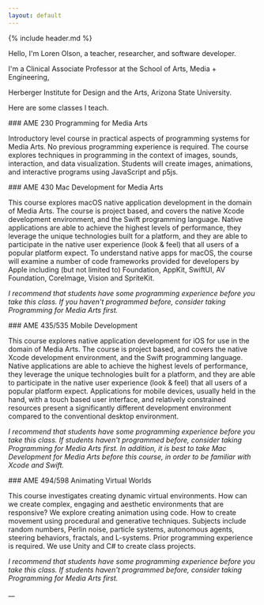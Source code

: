 ```yaml
---
layout: default
---
```

{% include header.md %}

<div markdown="1" class="lead lead-section">
Hello, I'm <span class="lead-bold">Loren Olson</span>, a teacher, researcher, and software developer.

I'm a Clinical Associate Professor at the School of Arts, Media + Engineering,

Herberger Institute for Design and the Arts, Arizona State University.
</div>

<div markdown="1" class="lead lead-section">

Here are some classes I teach.

</div>

<div markdown="1" class="lead-section">
### AME 230 Programming for Media Arts

Introductory level course in practical aspects of programming systems for Media Arts. No previous programming experience is required. The course explores techniques in programming in the context of images, sounds, interaction, and data visualization. Students will create images, animations, and interactive programs using JavaScript and p5js.

</div>

<div markdown="1" class="lead-section">
### AME 430 Mac Development for Media Arts

This course explores macOS native application development in the domain of Media Arts. The course is project based, and covers the native Xcode development environment, and the Swift programming language. Native applications are able to achieve the highest levels of performance, they leverage the unique technologies built for a platform, and they are able to participate in the native user experience (look & feel) that all users of a popular platform expect. To understand native apps for macOS, the course will examine a number of code frameworks provided for developers by Apple including (but not limited to) Foundation, AppKit, SwiftUI, AV Foundation, CoreImage, Vision and SpriteKit.

*I recommend that students have some programming experience before you take this class. If you haven't programmed before, consider taking Programming for Media Arts first.*

</div>

<div markdown="1" class="lead-section">
### AME 435/535 Mobile Development

This course explores native application development for iOS for use in the domain of Media Arts. The course is project based, and covers the native Xcode development environment, and the Swift programming language. Native applications are able to achieve the highest levels of performance, they leverage the unique technologies built for a platform, and they are able to participate in the native user experience (look & feel) that all users of a popular platform expect. Applications for mobile devices, usually held in the hand, with a touch based user interface, and relatively constrained resources present a significantly different development environment compared to the conventional desktop environment.

*I recommend that students have some programming experience before you take this class. If students haven't programmed before, consider taking Programming for Media Arts first. In addition, it is best to take Mac Development for Media Arts before this course, in order to be familiar with Xcode and Swift.*

</div>


<div markdown="1" class="lead-section">
### AME 494/598 Animating Virtual Worlds

This course investigates creating dynamic virtual environments. How can we create complex, engaging and aesthetic environments that are responsive? We explore creating animation using code. How to create movement using procedural and generative techniques. Subjects include random numbers, Perlin noise, particle systems, autonomous agents, steering behaviors, fractals, and L-systems. Prior programming experience is required. We use Unity and C# to create class projects.

*I recommend that students have some programming experience before you take this class. If students haven't programmed before, consider taking Programming for Media Arts first.*
</div>






__
